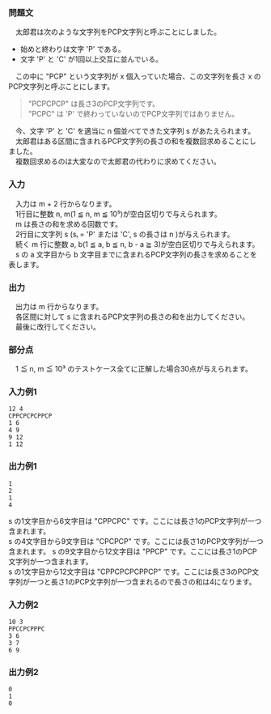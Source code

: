 ### 問題文  
　太郎君は次のような文字列をPCP文字列と呼ぶことにしました。  

- 始めと終わりは文字 'P' である。  
- 文字 'P' と 'C' が1回以上交互に並んでいる。  

　この中に "PCP" という文字列が x 個入っていた場合、この文字列を長さ x のPCP文字列と呼ぶことにします。  

>"PCPCPCP" は長さ3のPCP文字列です。  
>"PCPC" は 'P' で終わっていないのでPCP文字列ではありません。  

　今、文字 'P' と 'C' を適当に n 個並べてできた文字列 s があたえられます。  
　太郎君はある区間に含まれるPCP文字列の長さの和を複数回求めることにしました。  
　複数回求めるのは大変なので太郎君の代わりに求めてください。  

### 入力  
　入力は m + 2 行からなります。  
　1行目に整数 n, m(1 ≦ n, m ≦ 10⁵)が空白区切りで与えられます。  
　m は長さの和を求める回数です。  
　2行目に文字列 s (sᵢ = 'P' または 'C', s の長さは n )が与えられます。  
　続く m 行に整数 a, b(1 ≦ a, b ≦ n, b - a ≧ 3)が空白区切りで与えられます。  
　s の a 文字目から b 文字目までに含まれるPCP文字列の長さを求めることを表します。  

### 出力  
　出力は m 行からなります。  
　各区間に対して s に含まれるPCP文字列の長さの和を出力してください。  
　最後に改行してください。  

### 部分点  
　1 ≦ n, m ≦ 10³ のテストケース全てに正解した場合30点が与えられます。

### 入力例1  
~~~
12 4
CPPCPCPCPPCP
1 6
4 9
9 12
1 12
~~~

### 出力例1  
~~~
1
2
1
4
~~~  

s の1文字目から6文字目は "CPPCPC" です。ここには長さ1のPCP文字列が一つ含まれます。  
s の4文字目から9文字目は "CPCPCP" です。ここには長さ1のPCP文字列が一つ含まれます。
s の9文字目から12文字目は "PPCP" です。ここには長さ1のPCP文字列が一つ含まれます。  
s の1文字目から12文字目は "CPPCPCPCPPCP" です。ここには長さ3のPCP文字列が一つと長さ1のPCP文字列が一つ含まれるので長さの和は4になります。  

### 入力例2  
~~~
10 3
PPCCPCPPPC
3 6
3 7
6 9
~~~

### 出力例2  
~~~
0
1
0
~~~